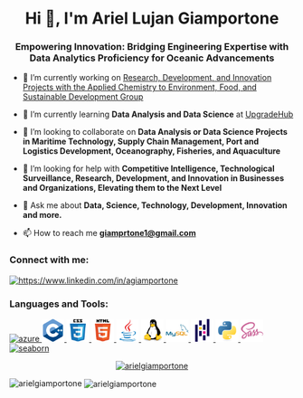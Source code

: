 <h1 align="center">Hi 👋, I'm Ariel Lujan Giamportone</h1>
<h3 align="center">Empowering Innovation: Bridging Engineering Expertise with Data Analytics Proficiency for Oceanic Advancements</h3>


- 🔭 I’m currently working on [Research, Development, and Innovation Projects with the Applied Chemistry to Environment, Food, and Sustainable Development Group](https://qa3ds-frtdf.tech/)

- 🌱 I’m currently learning **Data Analysis and Data Science** at [UpgradeHub](https://www.upgrade-hub.com/)

- 👯 I’m looking to collaborate on **Data Analysis or Data Science Projects in Maritime Technology, Supply Chain Management, Port and Logistics Development, Oceanography, Fisheries, and Aquaculture**

- 🤝 I’m looking for help with **Competitive Intelligence, Technological Surveillance, Research, Development, and Innovation in Businesses and Organizations, Elevating them to the Next Level**

- 💬 Ask me about **Data, Science, Technology, Development, Innovation and more.**

- 📫 How to reach me **giamprtone1@gmail.com**

<h3 align="left">Connect with me:</h3>
<p align="left">
<a href="https://linkedin.com/in/https://www.linkedin.com/in/agiamportone" target="blank"><img align="center" src="https://raw.githubusercontent.com/rahuldkjain/github-profile-readme-generator/master/src/images/icons/Social/linked-in-alt.svg" alt="https://www.linkedin.com/in/agiamportone" height="30" width="40" /></a>
</p>

<h3 align="left">Languages and Tools:</h3>
<p align="left"> <a href="https://azure.microsoft.com/en-in/" target="_blank" rel="noreferrer"> <img src="https://www.vectorlogo.zone/logos/microsoft_azure/microsoft_azure-icon.svg" alt="azure" width="40" height="40"/> </a> <a href="https://www.w3schools.com/cpp/" target="_blank" rel="noreferrer"> <img src="https://raw.githubusercontent.com/devicons/devicon/master/icons/cplusplus/cplusplus-original.svg" alt="cplusplus" width="40" height="40"/> </a> <a href="https://www.w3schools.com/css/" target="_blank" rel="noreferrer"> <img src="https://raw.githubusercontent.com/devicons/devicon/master/icons/css3/css3-original-wordmark.svg" alt="css3" width="40" height="40"/> </a> <a href="https://www.w3.org/html/" target="_blank" rel="noreferrer"> <img src="https://raw.githubusercontent.com/devicons/devicon/master/icons/html5/html5-original-wordmark.svg" alt="html5" width="40" height="40"/> </a> <a href="https://www.java.com" target="_blank" rel="noreferrer"> <img src="https://raw.githubusercontent.com/devicons/devicon/master/icons/java/java-original.svg" alt="java" width="40" height="40"/> </a> <a href="https://www.linux.org/" target="_blank" rel="noreferrer"> <img src="https://raw.githubusercontent.com/devicons/devicon/master/icons/linux/linux-original.svg" alt="linux" width="40" height="40"/> </a> <a href="https://www.mysql.com/" target="_blank" rel="noreferrer"> <img src="https://raw.githubusercontent.com/devicons/devicon/master/icons/mysql/mysql-original-wordmark.svg" alt="mysql" width="40" height="40"/> </a> <a href="https://pandas.pydata.org/" target="_blank" rel="noreferrer"> <img src="https://raw.githubusercontent.com/devicons/devicon/2ae2a900d2f041da66e950e4d48052658d850630/icons/pandas/pandas-original.svg" alt="pandas" width="40" height="40"/> </a> <a href="https://www.python.org" target="_blank" rel="noreferrer"> <img src="https://raw.githubusercontent.com/devicons/devicon/master/icons/python/python-original.svg" alt="python" width="40" height="40"/> </a> <a href="https://sass-lang.com" target="_blank" rel="noreferrer"> <img src="https://raw.githubusercontent.com/devicons/devicon/master/icons/sass/sass-original.svg" alt="sass" width="40" height="40"/> </a> <a href="https://seaborn.pydata.org/" target="_blank" rel="noreferrer"> <img src="https://seaborn.pydata.org/_images/logo-mark-lightbg.svg" alt="seaborn" width="40" height="40"/> </a> </p>

<p align="center"> <a href="https://github.com/ryo-ma/github-profile-trophy"><img src="https://github-profile-trophy.vercel.app/?username=arielgiamportone" alt="arielgiamportone" /></a> </p>

<p><img align="left" src="https://github-readme-stats.vercel.app/api/top-langs?username=arielgiamportone&show_icons=true&locale=en&layout=compact" alt="arielgiamportone" /></p>

<p>&nbsp;<img align="center" src="https://github-readme-stats.vercel.app/api?username=arielgiamportone&show_icons=true&locale=en" alt="arielgiamportone" /></p>
